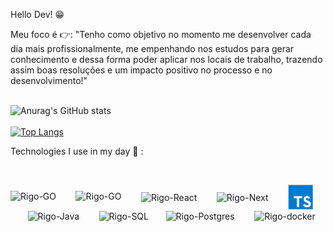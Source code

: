 Hello Dev! 😁 

Meu foco é 👉: "Tenho como objetivo no momento me desenvolver cada dia mais
profissionalmente, me empenhando nos estudos para gerar
conhecimento e dessa forma poder aplicar nos locais de trabalho,
trazendo assim boas resoluções e um impacto positivo no processo e no
desenvolvimento!" <br>
<br>



![Anurag's GitHub stats](https://github-readme-stats.vercel.app/api?username=Gabriel-Rigonato&show_icons=true&theme=dark&count_private=true&line_height=27)<br><br>
[![Top Langs](https://github-readme-stats.vercel.app/api/top-langs/?username=Gabriel-Rigonato&layout=compact&show_icons=true&theme=dark&count_private=true&line_height=27)](https://github.com/Gabriel-Rigonato/github-readme-stats)

Technologies I use in my day 👾 : 

<div style="display: inline_block"><br>

<img  aling="center" alt="Rigo-GO" height="40" width="40" src="https://cdn.jsdelivr.net/gh/devicons/devicon/icons/go/go-original.svg" /> &nbsp;&nbsp;&nbsp;&nbsp;&nbsp;&nbsp;
 <img aling="center" alt="Rigo-GO" height="40" width="40" src="https://cdn.jsdelivr.net/gh/devicons/devicon/icons/go/go-original-wordmark.svg" /> &nbsp;&nbsp;&nbsp;&nbsp;&nbsp;&nbsp;
  <img  align="center" alt="Rigo-React" height="40" width="40" src="https://cdn.jsdelivr.net/gh/devicons/devicon/icons/react/react-original.svg" /> &nbsp;&nbsp;&nbsp;&nbsp;&nbsp;&nbsp;
  <img  align="center" alt="Rigo-Next" height="40" width="40" src="https://cdn.jsdelivr.net/gh/devicons/devicon/icons/nextjs/nextjs-original-wordmark.svg" /> &nbsp;&nbsp;&nbsp;&nbsp;&nbsp;&nbsp;
  <img align="center" alt="Rigo-Ts" height="40" width="40" src="https://raw.githubusercontent.com/devicons/devicon/master/icons/typescript/typescript-plain.svg"> &nbsp;&nbsp;&nbsp;&nbsp;&nbsp;&nbsp;
  <img align="center" alt="Rigo-Java" height="40" width="40" src="https://cdn.jsdelivr.net/gh/devicons/devicon/icons/java/java-original.svg" /> &nbsp;&nbsp;&nbsp;&nbsp;&nbsp;&nbsp;
  <img  align="center" alt="Rigo-SQL" height="40" width="40" src="https://cdn.jsdelivr.net/gh/devicons/devicon/icons/mysql/mysql-original.svg" />&nbsp;&nbsp;&nbsp;&nbsp;&nbsp;&nbsp;
  <img  align="center" alt="Rigo-Postgres" height="40" width="40" src="https://cdn.jsdelivr.net/gh/devicons/devicon/icons/postgresql/postgresql-original.svg" /> &nbsp;&nbsp;&nbsp;&nbsp;&nbsp;&nbsp;
  <img  align="center" alt="Rigo-docker" height="40" width="40" src="https://www.svgrepo.com/download/303231/docker-logo.svg" /> &nbsp;&nbsp;&nbsp;&nbsp;&nbsp;&nbsp;
          
</div>



